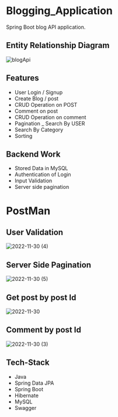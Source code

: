 # Blogging_Application
Spring Boot blog API application.


## Entity Relationship Diagram

![blogApi](https://user-images.githubusercontent.com/98097534/204750142-26d05fff-c72e-43ae-ba19-27aad96f6d0f.png)




## Features
- User Login / Signup 
- Create Blog / post
- CRUD Operation on POST
- Comment on post
- CRUD Operation on comment
- Pagination
_ Search By USER
- Search By Category
- Sorting


## Backend Work

- Stored Data in MySQL
- Authentication of Login
- Input Validation
- Server side pagination

# PostMan

## User Validation
![2022-11-30 (4)](https://user-images.githubusercontent.com/98097534/204761525-424b2dba-0103-4cab-bb28-8df978b79bfd.png)

## Server Side Pagination
![2022-11-30 (5)](https://user-images.githubusercontent.com/98097534/204760793-8a0a7662-41b8-4e93-bf47-9f6ec16f5d5e.png)

## Get post by post Id
![2022-11-30](https://user-images.githubusercontent.com/98097534/204761607-add4342f-084d-4e13-ab33-dd798649aa36.png)

## Comment by post Id
![2022-11-30 (3)](https://user-images.githubusercontent.com/98097534/204761562-e92cbb60-fcbd-4307-8dde-6841a32721f1.png)


   


## Tech-Stack

- Java
- Spring Data JPA
- Spring Boot
- Hibernate
- MySQL
- Swagger









